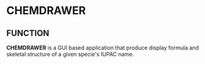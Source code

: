 # CHEMDRAWER

## FUNCTION

**CHEMDRAWER** is a GUI based application that produce display formula and skeletal structure of a given specie's IUPAC name.
